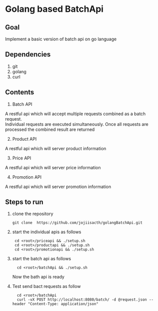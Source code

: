 # Golang based BatchApi
## Goal 
Implement a basic version of batch api  on go language   
## Dependencies
1. git
2. golang 
3. curl 

##  Contents   
1. Batch API 


A restful api which will accept multiple requests combined as a batch request.  
Individual requests are executed simultaneously. Once all requests are processed the combined result are returned


2. Product  API 


A restful api which will server  product information


3. Price  API   

A restful api which will server  price information

4. Promotion  API   

A restful api which will server  promotion information

##  Steps  to run
1. clone the repository

       git clone  https://github.com/jojiisacth/golangBatchApi.git
2. start the individual apis as follows   

        cd <root>/priceapi && ./setup.sh  
        cd <root>/productapi && ./setup.sh 
        cd <root>/promotionapi && ./setup.sh  
 
        
3. start the batch api as follows

         cd <root>/batchApi && ./setup.sh

     Now the bath api is ready     
4. Test 
    send  bact requests as follow
    
    
         cd <root>/batchApi
         curl -vX POST http://localhost:8080/batch/ -d @request.json --header "Content-Type: application/json"
    
